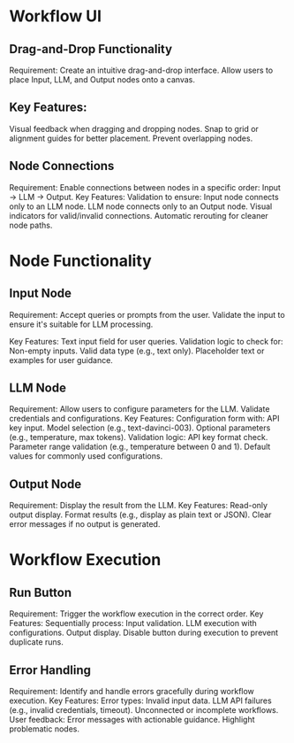 Workflow UI
=================
Drag-and-Drop Functionality
-----------------------------
Requirement:
Create an intuitive drag-and-drop interface.
Allow users to place Input, LLM, and Output nodes onto a canvas.

Key Features:
------------------
Visual feedback when dragging and dropping nodes.
Snap to grid or alignment guides for better placement.
Prevent overlapping nodes.

Node Connections
-------------------
Requirement:
Enable connections between nodes in a specific order:
Input → LLM → Output.
Key Features:
Validation to ensure:
Input node connects only to an LLM node.
LLM node connects only to an Output node.
Visual indicators for valid/invalid connections.
Automatic rerouting for cleaner node paths.


Node Functionality
========================

Input Node
---------------------
Requirement:
Accept queries or prompts from the user.
Validate the input to ensure it's suitable for LLM processing.

Key Features:
Text input field for user queries.
Validation logic to check for:
Non-empty inputs.
Valid data type (e.g., text only).
Placeholder text or examples for user guidance.

LLM Node
-----------------------
Requirement:
Allow users to configure parameters for the LLM.
Validate credentials and configurations.
Key Features:
Configuration form with:
API key input.
Model selection (e.g., text-davinci-003).
Optional parameters (e.g., temperature, max tokens).
Validation logic:
API key format check.
Parameter range validation (e.g., temperature between 0 and 1).
Default values for commonly used configurations.

Output Node
--------------------------
Requirement:
Display the result from the LLM.
Key Features:
Read-only output display.
Format results (e.g., display as plain text or JSON).
Clear error messages if no output is generated.

Workflow Execution
=======================================

Run Button
-------------------------
Requirement:
Trigger the workflow execution in the correct order.
Key Features:
Sequentially process:
Input validation.
LLM execution with configurations.
Output display.
Disable button during execution to prevent duplicate runs.

Error Handling
---------------------------
Requirement:
Identify and handle errors gracefully during workflow execution.
Key Features:
Error types:
Invalid input data.
LLM API failures (e.g., invalid credentials, timeout).
Unconnected or incomplete workflows.
User feedback:
Error messages with actionable guidance.
Highlight problematic nodes.

